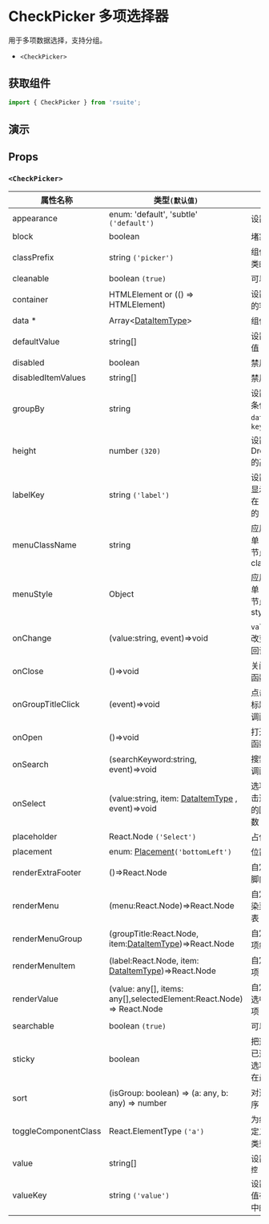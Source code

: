 # CheckPicker 多项选择器

用于多项数据选择，支持分组。

* `<CheckPicker>`

## 获取组件

```js
import { CheckPicker } from 'rsuite';
```

## 演示

<!--{demo}-->

## Props

### `<CheckPicker>`

| 属性名称             | 类型`(默认值)`                                                        | 描述                                 |
| -------------------- | --------------------------------------------------------------------- | ------------------------------------ |
| appearance           | enum: 'default', 'subtle' `('default')`                               | 设置外观                             |
| block                | boolean                                                               | 堵塞整行                             |
| classPrefix          | string `('picker')`                                                   | 组件 CSS 类的前缀                    |
| cleanable            | boolean `(true)`                                                      | 可以清除                             |
| container            | HTMLElement or (() => HTMLElement)                                    | 设置渲染的容器                       |
| data \*              | Array&lt;[DataItemType](#types)&gt;                                   | 组件数据                             |
| defaultValue         | string[]                                                              | 设置默认值 `非受控`                  |
| disabled             | boolean                                                               | 禁用组件                             |
| disabledItemValues   | string[]                                                              | 禁用选项                             |
| groupBy              | string                                                                | 设置分组条件在 `data` 中的 `key`     |
| height               | number `(320)`                                                        | 设置 Dropdown 的高度                 |
| labelKey             | string `('label')`                                                    | 设置选项显示内容在 `data` 中的 `key` |
| menuClassName        | string                                                                | 应用于菜单 DOM 节点的 css class      |
| menuStyle            | Object                                                                | 应用于菜单 DOM 节点的 style          |
| onChange             | (value:string, event)=>void                                           | `value` 发生改变时的回调函数         |
| onClose              | ()=>void                                                              | 关闭回调函数                         |
| onGroupTitleClick    | (event)=>void                                                         | 点击分组标题的回调函数               |
| onOpen               | ()=>void                                                              | 打开回调函数                         |
| onSearch             | (searchKeyword:string, event)=>void                                   | 搜索的回调函数                       |
| onSelect             | (value:string, item: [DataItemType](#types) , event)=>void            | 选项被点击选择后的回调函数           |
| placeholder          | React.Node `('Select')`                                               | 占位符                               |
| placement            | enum: [Placement](#types)`('bottomLeft')`                             | 位置                                 |
| renderExtraFooter    | ()=>React.Node                                                        | 自定义页脚内容                       |
| renderMenu           | (menu:React.Node)=>React.Node                                         | 自定义渲染菜单列表                   |
| renderMenuGroup      | (groupTitle:React.Node, item:[DataItemType](#types))=>React.Node      | 自定义选项组                         |
| renderMenuItem       | (label:React.Node, item: [DataItemType](#types))=>React.Node          | 自定义选项                           |
| renderValue          | (value: any[], items: any[],selectedElement:React.Node) => React.Node | 自定义被选中的选项                   |
| searchable           | boolean `(true)`                                                      | 可以搜索                             |
| sticky               | boolean                                                               | 把选项中已选择的选项置顶在最前面     |
| sort                 | (isGroup: boolean) => (a: any, b: any) => number                      | 对选项排序                           |
| toggleComponentClass | React.ElementType `('a')`                                             | 为组件自定义元素类型                 |
| value                | string[]                                                              | 设置值 `受控`                        |
| valueKey             | string `('value')`                                                    | 设置选项值在 `data` 中的 `key`       |
